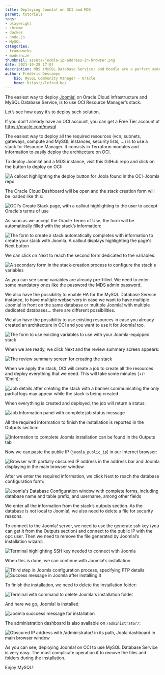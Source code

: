 ```yaml
---
title: Deploying Joomla! on OCI and MDS
parent: tutorials
tags:
- playwright
- chrome
- docker
- node.js
- MySQL
categories:
- frameworks
- modernize
thumbnail: assets/joomla-ip-address-in-browser.png
date: 2021-10-28 17:03
description: MDS (MySQL Database Service) and Moodle are a perfect match for OCI. In this tutorial, you'll learn how to deploy this popular learning management system with OCI.
author: Frédéric Descamps
    bio: MySQL Community Manager - Oracle
    home: https://lefred.be/
---
```


The easiest way to deploy [Joomla!](https://www.joomla.org/) on Oracle Cloud Infrastructure and MySQL Database Service, is to use OCI Resource Manager’s stack.

Let’s see how easy it’s to deploy such solution.

If you don’t already have an OCI account, you can get a Free Tier account at https://oracle.com/mysql

The easiest way to deploy all the required resources (vcn, subnets, gateways, compute and MySQL instances, security lists, …) is to use a stack for Resource Manager. It consists in Terraform modules and information to easily deploy the architecture on OCI.

To deploy Joomla! and a MDS instance, visit this GitHub repo and click on the button to deploy on OCI:

![A callout highlighting the deploy button for Joola found in the OCI-Joomla repo](assets/joomla-deploy-button.png)

The Oracle Cloud Dashboard will be open and the stack creation form will be loaded like this:

![OCI's Create Stack page, with a callout highlighting to the user to accept Oracle's terms of use](assets/joomla-stack-1-termsService.png)

As soon as we accept the Oracle Terms of Use, the form will be automatically filled with the stack’s information:

![The form to create a stack automatically completes with information to create your stack with Joomla. A callout displays highlighting the page's Next button](assets/joomla-stack-populates-next.png)

We can click on Next to reach the second form dedicated to the variables:

![A secondary form in the stack-creation process to configure the stack's variables](assets/joomla-form-for-variables.png)

As you can see some variables are already pre-filled. We need to enter some mandatory ones like the password the MDS admin password.

We also have the possibility to enable HA for the MySQL Database Service instance, to have multiple webservers in case we want to have multiple Joomla! in front on the same database or multiple Joomla! with multiple dedicated databases… there are different possibilities.

We also have the possibility to use existing resources in case you already created an architecture in OCI and you want to use it for Joomla! too.

![The form to use existing variables to use with your Joomla-equipped stack](assets/joomla-form-existing-variables.png)

When we are ready, we click Next and the review summary screen appears:

![The review summary screen for creating the stack](assets/joomla-review-screen.png)

When we apply the stack, OCI will create a job to create all the resources and deploy everything that we need. This will take some minutes (+/- 10min):

![Job details after creating the stack with a banner communicating the only partial logs may appear while the stack is being created](assets/joomla-job-details-partialLogs-banner.png)

When everything is created and deployed, the job will return a status:

![Job Information panel with complete job status message](assets/joomla-job-status-complete.png)

All the required information to finish the installation is reported in the Outputs section:

![Information to complete Joomla installation can be found in the Outputs tab](assets/joomla-outputs-tab.png)

Now we can paste the public IP (`joomla_public_ip`) in our Internet browser:

![Browser with partially obscured IP address in the address bar and Joomla displaying in the main browser window](assets/joomla-ip-address-in-browser.png)

After we enter the required information, we click Next to reach the database configuration form:

![Joomla's Database Configuration window with complete forms, including database name and table prefix, and username, among other fields](assets/joomla-database-configuration.png)

We enter all the information from the stack’s outputs section. As the database is not local to Joomla!, we also need to delete a file for security reasons.

To connect to the Joomla! server, we need to use the generate ssh key (you can get it from the Outputs section) and connect to the public IP with the opc user. Then we need to remove the file generated by Joomla!’s installation wizard:

![Terminal highlighting SSH key needed to connect with Joomla](assets/joomla-SSH-terminal.png)

When this is done, we can continue with Joomla!’s installation:

![Third step in Joomla configuration process, specifying FTP details](assets/joomla-third-step-config-FTP.png)
![Success message in Joomla after installing it](assets/joomla-success-msg.png)

To finish the installation, we need to delete the installation folder:

![Terminal with command to delete Joomla's installation folder](assets/joomla-delete-installation-folder.png)

And here we go, Joomla! is installed:

![Joomla succcess message for installation](assets/joomla-success-install-msg.png)

The administration dashboard is also available on `/administrator/`:

![Obscured IP address with /administrator/ in its path, Joola dashboard in main browser window](assets/joomla-control-panel.png)

As you can see, deploying Joomla! on OCI to use MySQL Database Service is very easy. The most complicate operation if to remove the files and folders during the installation.

Enjoy MySQL!